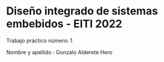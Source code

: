 # Diseño integrado de sistemas embebidos - EITI 2022

Trabajo práctico número: 1

Nombre y apellido : Gonzalo Alderete Hero